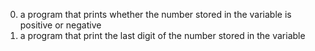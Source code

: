 0. a program that prints whether the number stored in the variable is positive or negative  
1. a program that print the last digit of the number stored in the variable
